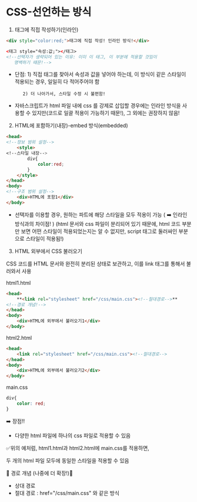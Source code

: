 # CSS-선언하는 방식

1. 태그에 직접 작성하기(인라인)

```html
<div style="color:red;">태그에 직접 작성! 인라인 방식!</div>

<태그 style="속성:값;"></태그>
<!--선택자가 생략되어 있는 이유: 이미 이 태그, 이 부분에 적용할 것임이
   명백하기 때문!-->
```

- 단점: 1) 직접 태그를 찾아서 속성과 값을 넣어야 하는데, 
          이 방식이 같은 스타일이 적용되는 경우, 일일히 다 적어주어야 함

         2) 더 나아가서, 스타일 수정 시 불편함!
- 자바스크립트가 html 파일 내에 css 를 강제로 삽입할 경우에는 인라인 방식을 사용할 수 있지만(코드로 일괄 적용이 가능하기 때문!), 그 외에는 권장하지 않음!

2.  HTML에 포함하기(내장)-embed 방식(embedded)

```html
<head>
<!--정보 범위 설정-->
	<style>
<!--스타일 내장-->
		div{
			color:red;
		}
	</style>
</head>
<body>
<!--구조 범위 설정-->
	<div>HTML에 포함1</div>
</body>
```

- 선택자를 이용할 경우, 원하는 파트에 해당 스타일을 모두 적용이 가능
( ➡️ 인라인 방식과의 차이점! )
(html 문서와 css 파일이 분리되어 있기 때문에, html 코드 부분만 보면 어떤 스타일이 적용되었는지는 알 수 없지만, script 태그로 둘러싸인 부분으로 스타일이 적용됨!)

3. HTML 외부에서 CSS 불러오기

CSS 코드를 HTML 문서와 완전히 분리된 상태로 보관하고, 이를 link 태그를 통해서 불러와서 사용

html1.html

```html
<head>
	**<link rel="stylesheet" href="/css/main.css"><!--절대경로-->**
<!--경로 개념!-->
</head>
<body>
	<div>HTML에 외부에서 불러오기1</div>
</body>
```

html2.html

```html
<head>
	<link rel="stylesheet" href="/css/main.css"><!--절대경로-->
</head>
<body>
	<div>HTML에 외부에서 불러오기2</div>
</body>
```

main.css

```css
div{
	color: red;
}
```

➡️ 장점!!

- 다양한 html 파일에 하나의 css 파일로 적용할 수 있음

✅위의 예처럼, html1.html과 html2.html에 main.css를 적용하면,

두 개의 html 파일 모두에 동일한 스타일을 적용할 수 있음

🌟 경로 개념 (나중에 더 확장!)🌟

- 상대 경로
- 절대 경로 : href="/css/main.css" 와 같은 방식
